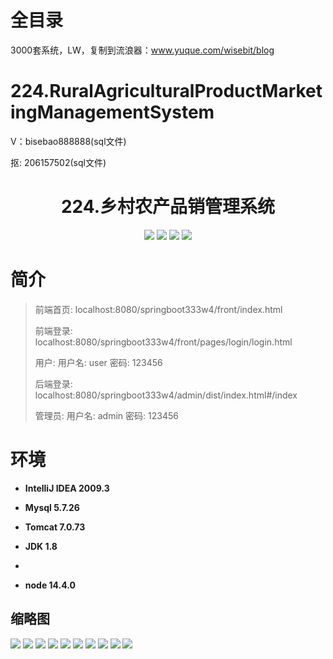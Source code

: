 # 全目录

3000套系统，LW，复制到流浪器：www.yuque.com/wisebit/blog

# 224.RuralAgriculturalProductMarketingManagementSystem

<p>V：bisebao888888(sql文件)</p>
<p>抠: 206157502(sql文件)</p>

<p><h1 align="center">224.乡村农产品销管理系统</h1></p>


<p align="center">
	<img src="https://img.shields.io/badge/jdk-1.8-orange.svg"/>
    <img src="https://img.shields.io/badge/springboot-5.x-lightgrey.svg"/>
    <img src="https://img.shields.io/badge/vue-3.x-blue.svg"/>
    <img src="https://img.shields.io/badge/html-5.x-yellow.svg"/>
</p>

# 简介
>
> 
> 
> 前端首页: localhost:8080/springboot333w4/front/index.html
>
> 前端登录: localhost:8080/springboot333w4/front/pages/login/login.html
>
> 用户: 用户名: user 密码: 123456
>
> 后端登录: localhost:8080/springboot333w4/admin/dist/index.html#/index
>
> 管理员: 用户名: admin 密码: 123456



# 环境

- <b>IntelliJ IDEA 2009.3</b>

- <b>Mysql 5.7.26</b>

- <b>Tomcat 7.0.73</b>

- <b>JDK 1.8</b>
- 
- <b>node 14.4.0</b>




## 缩略图

![](https://bitwise.oss-cn-heyuan.aliyuncs.com/2024/9/10/7581a8f4-345f-4053-b90c-39b43dc8df4a.png)
![](https://bitwise.oss-cn-heyuan.aliyuncs.com/2024/9/10/d456b216-e4ec-41c8-a7c6-a97ef161e0a2.png)
![](https://bitwise.oss-cn-heyuan.aliyuncs.com/2024/9/10/07842225-2b5d-4993-b31f-748f4e6388c7.png)
![](https://bitwise.oss-cn-heyuan.aliyuncs.com/2024/9/10/a605289e-679b-43fa-8149-986966b011a3.png)
![](https://bitwise.oss-cn-heyuan.aliyuncs.com/2024/9/10/5fdac747-fd52-4fe3-a2c1-605f505320b1.png)
![](https://bitwise.oss-cn-heyuan.aliyuncs.com/2024/9/10/f88efe90-66ca-4da8-91db-762d7f8c813c.png)
![](https://bitwise.oss-cn-heyuan.aliyuncs.com/2024/9/10/2661f16c-81a2-4f8e-a240-77bad98c92a5.png)
![](https://bitwise.oss-cn-heyuan.aliyuncs.com/2024/9/10/0ea3f425-8698-4c79-abe4-36aa14c2e77a.png)
![](https://bitwise.oss-cn-heyuan.aliyuncs.com/2024/9/10/eeb2bf95-50c2-4d7a-80d0-2f238b99ca7e.png)
![](https://bitwise.oss-cn-heyuan.aliyuncs.com/2024/9/10/89662671-298a-4db8-a141-ffa244f5f7fe.png)



